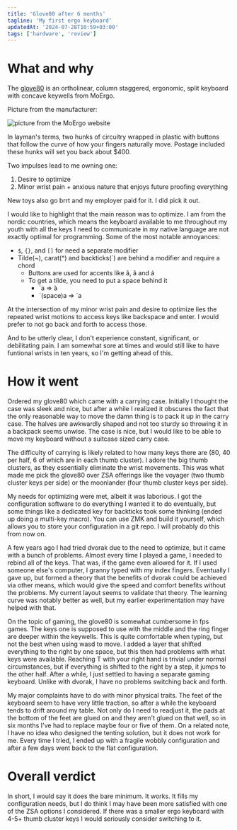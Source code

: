 ```yaml
---
title: 'Glove80 after 6 months'
tagline: 'My first ergo keyboard'
updatedAt: '2024-07-28T10:59+03:00'
tags: ['hardware', 'review']
---
```


# What and why

The [glove80](https://www.moergo.com/) is an ortholinear, column staggered,
ergonomic, split keyboard with concave keywells from MoErgo.

Picture from the manufacturer:

![picture from the MoErgo
website](https://www.moergo.com/cdn/shop/files/Hero-3842x2000_1600x.jpg)

In layman's terms, two hunks of circuitry wrapped in plastic with buttons that
follow the curve of how your fingers naturally move. Postage included these
hunks will set you back about $400.

Two impulses lead to me owning one:

1. Desire to optimize
2. Minor wrist pain + anxious nature that enjoys future proofing everything

New toys also go brrt and my employer paid for it. I did pick it out.

I would like to highlight that the main reason was to optimize. I am from the
nordic countries, which means the keyboard available to me throughout my youth
with all the keys I need to communicate in my native language are not exactly
optimal for programming. Some of the most notable annoyances:

- `$`, `{}`, and `[]` for need a separate modifier
- Tilde(~), carat(^) and backticks(`) are behind a modifier and require a chord
  - Buttons are used for accents like ã, â and á
  - To get a tilde, you need to put a space behind it
    - `a => à
    - \`(space)a => `a

At the intersection of my minor wrist pain and desire to optimize lies the
repeated wrist motions to access keys like backspace and enter. I would prefer
to not go back and forth to access those.

And to be utterly clear, I don't experience constant, significant, or
debilitating pain. I am somewhat sore at times and would still like to have
funtional wrists in ten years, so I'm getting ahead of this.

# How it went

Ordered my glove80 which came with a carrying case. Initially I thought the case
was sleek and nice, but after a while I realized it obscures the fact that the
only reasonable way to move the damn thing is to pack it up in the carry case.
The halves are awkwardly shaped and not too sturdy so throwing it in a backpack
seems unwise. The case is nice, but I would like to be able to move my keyboard
without a suitcase sized carry case.

The difficulty of carrying is likely related to how many keys there are (80, 40
per half, 6 of which are in each thumb cluster). I adore the big thumb clusters,
as they essentially eliminate the wrist movements. This was what made me pick
the glove80 over ZSA offerings like the voyager (two thumb cluster keys per
side) or the moonlander (four thumb cluster keys per side).

My needs for optimizing were met, albeit it was laborious. I got the
configuration software to do everything I wanted it to do eventually, but some
things like a dedicated key for backticks took some thinking (ended up doing a
multi-key macro). You can use ZMK and build it yourself, which allows you to
store your configuration in a git repo. I will probably do this from now on.

A few years ago I had tried dvorak due to the need to optimize, but it came with
a bunch of problems. Almost every time I played a game, I needed to rebind all
of the keys. That was, if the game even allowed for it. If I used someone else's
computer, I granny typed with my index fingers. Eventually I gave up, but formed
a theory that the benefits of dvorak could be achieved via other means, which
would give the speed and comfort benefits without the problems. My current
layout seems to validate that theory. The learning curve was notably better as
well, but my earlier experimentation may have helped with that.

On the topic of gaming, the glove80 is somewhat cumbersome in fps games. The
keys one is supposed to use with the middle and the ring finger are deeper
within the keywells. This is quite comfortable when typing, but not the best
when using wasd to move. I added a layer that shifted everything to the right by
one space, but this then had problems with what keys were available. Reaching T
with your right hand is trivial under normal circumstances, but if everything is
shifted to the right by a step, it jumps to the other half. After a while, I
just settled to having a separate gaming keyboard. Unlike with dvorak, I have no
problems switching back and forth.

My major complaints have to do with minor physical traits. The feet of the
keyboard seem to have very little traction, so after a while the keyboard tends
to drift around my table. Not only do I need to readjust it, the pads at the
bottom of the feet are glued on and they aren't glued on that well, so in six
months I've had to replace maybe four or five of them. On a related note, I have
no idea who designed the tenting solution, but it does not work for me. Every
time I tried, I ended up with a fragile wobbly configuration and after a few
days went back to the flat configuration.

# Overall verdict

In short, I would say it does the bare minimum. It works. It fills my
configuration needs, but I do think I may have been more satisfied with one of
the ZSA options I considered. If there was a smaller ergo keyboard with 4-5+
thumb cluster keys I would seriously consider switching to it.
